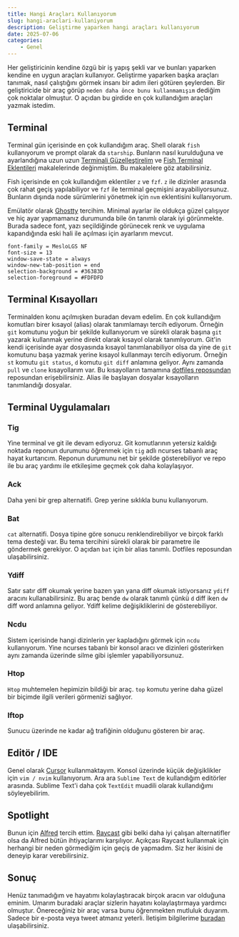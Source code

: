 ```yaml
---
title: Hangi Araçları Kullanıyorum
slug: hangi-araclari-kullaniyorum
description: Geliştirme yaparken hangi araçları kullanıyorum
date: 2025-07-06
categories:
    - Genel
---
```


Her geliştiricinin kendine özgü bir iş yapış şekli var ve bunları yaparken kendine en uygun araçları
kullanıyor. Geliştirme yaparken başka araçları tanımak, nasıl çalıştığını görmek insanı bir adım
ileri götüren şeylerden. Bir geliştiricide bir araç görüp `neden daha önce bunu kullanmamışım`
dediğim çok noktalar olmuştur. O açıdan bu girdide en çok kullandığım araçları yazmak istedim.

<!-- more -->

## Terminal

Terminal gün içerisinde en çok kullandığım araç. Shell olarak `fish` kullanıyorum ve prompt olarak
da `starship`. Bunların nasıl kurulduğuna ve ayarlandığına uzun uzun
[Terminali Güzelleştirelim][terminali-guzellestirelim] ve
[Fish Terminal Eklentileri][fish-terminal-eklentileri] makalelerinde değinmiştim. Bu makalelere göz
atabilirsiniz.

Fish içerisinde en çok kullandığım eklentiler `z` ve `fzf`. `z` ile dizinler arasında çok rahat
geçiş yapılabiliyor ve `fzf` ile terminal geçmişini arayabiliyorsunuz. Bunların dışında node
sürümlerini yönetmek için `nvm` eklentisini kullanıyorum.

Emülatör olarak [Ghostty][ghostty] tercihim. Minimal ayarlar ile oldukça güzel çalışıyor ve hiç
ayar yapmamanız durumunda bile ön tanımlı olarak iyi görünmekte. Burada sadece font, yazı
seçildiğinde görünecek renk ve uygulama kapandığında eski hali ile açılması için ayarlarım mevcut.

```plain
font-family = MesloLGS NF
font-size = 13
window-save-state = always
window-new-tab-position = end
selection-background = #36383D
selection-foreground = #FDFDFD
```

[terminali-guzellestirelim]: ../../linux/terminali-guzellestirelim.md
[fish-terminal-eklentileri]: ../../linux/fish-terminal-eklentileri.md
[ghostty]: https://ghostty.org

## Terminal Kısayolları

Terminalden konu açılmışken buradan devam edelim. En çok kullandığım komutları birer kısayol (alias)
olarak tanımlamayı tercih ediyorum. Örneğin `git` komutunu yoğun bir şekilde kullanıyorum ve sürekli
olarak başına `git` yazarak kullanmak yerine direkt olarak kısayol olarak tanımlıyorum. Git'in kendi
içerisinde ayar dosyasında kısayol tanımlanabiliyor olsa da yine de `git` komutunu başa yazmak
yerine kısayol kullanmayı tercih ediyorum. Örneğin `st` komutu `git status`, `d` komutu `git diff`
anlamına geliyor. Aynı zamanda `pull` ve `clone` kısayollarım var. Bu kısayolların tamamına
[dotfiles reposundan][dotfiles-git] reposundan erişebilirsiniz. Alias ile başlayan dosyalar
kısayolların tanımlandığı dosyalar.

[dotfiles-git]: https://github.com/eren/dotfiles/blob/main/.config/fish/conf.d/alias.git.fish

## Terminal Uygulamaları

### Tig

Yine terminal ve git ile devam ediyoruz. Git komutlarının yetersiz kaldığı noktada reponun durumunu
öğrenmek için `tig` adlı ncurses tabanlı araç hayat kurtarıcım. Reponun durumunu net bir şekilde
gösterebiliyor ve repo ile bu araç yardımı ile etkileşime geçmek çok daha kolaylaşıyor.

### Ack

Daha yeni bir grep alternatifi. Grep yerine sıklıkla bunu kullanıyorum.

### Bat

`cat` alternatifi. Dosya tipine göre sonucu renklendirebiliyor ve birçok farklı tema desteği var. Bu
tema tercihini sürekli olarak bir parametre ile göndermek gerekiyor. O açıdan `bat` için bir alias
tanımlı. Dotfiles reposundan ulaşabilirsiniz.

### Ydiff

Satır satır diff okumak yerine bazen yan yana diff okumak istiyorsanız `ydiff` aracını
kullanabilirsiniz. Bu araç bende `dw` olarak tanımlı çünkü `d` diff iken `dw` diff word anlamına
geliyor. Ydiff kelime değişikliklerini de gösterebiliyor.

### Ncdu

Sistem içerisinde hangi dizinlerin yer kapladığını görmek için `ncdu` kullanıyorum. Yine ncurses
tabanlı bir konsol aracı ve dizinleri gösterirken aynı zamanda üzerinde silme gibi işlemler
yapabiliyorsunuz.

### Htop

`Htop` muhtemelen hepimizin bildiği bir araç. `top` komutu yerine daha güzel bir biçimde ilgili
verileri görmenizi sağlıyor.

### Iftop

Sunucu üzerinde ne kadar ağ trafiğinin olduğunu gösteren bir araç.

## Editör / IDE

Genel olarak [Cursor][cursor] kullanmaktayım. Konsol üzerinde küçük değişiklikler için `vim / nvim`
kullanıyorum. Ara ara `Sublime Text` de kullandığım editörler arasında. Sublime Text'i daha çok
`TextEdit` muadili olarak kullandığımı söyleyebilirim.

[cursor]: https://cursor.com/

## Spotlight

Bunun için [Alfred][alfred] tercih ettim. [Raycast][raycast] gibi belki daha iyi çalışan
alternatifler olsa da Alfred bütün ihtiyaçlarımı karşılıyor. Açıkçası Raycast kullanmak için
herhangi bir neden görmediğim için geçiş de yapmadım. Siz her ikisini de deneyip karar
verebilirsiniz.

[alfred]: https://www.alfredapp.com
[raycast]: https://www.raycast.com

## Sonuç

Henüz tanımadığım ve hayatımı kolaylaştıracak birçok aracın var olduğuna eminim. Umarım buradaki
araçlar sizlerin hayatını kolaylaştırmaya yardımcı olmuştur. Önereceğiniz bir araç varsa bunu
öğrenmekten mutluluk duyarım. Sadece bir e-posta veya tweet atmanız yeterli. İletişim bilgilerime
[buradan][iletisim] ulaşabilirsiniz.

[iletisim]: https://erenturkay.com/iletisim
